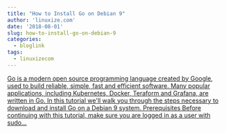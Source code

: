 ```yaml
---
title: "How to Install Go on Debian 9"
author: 'linuxize.com'
date: '2018-08-01'
slug: how-to-install-go-on-debian-9
categories:
  - bloglink
tags:
  - linuxizecom
---
```


[Go is a modern open source programming language created by Google, used to build reliable, simple, fast and efficient software. Many popular applications, including Kubernetes, Docker, Teraform and Grafana, are written in Go. In this tutorial we'll walk you through the steps necessary to download and install Go on a Debian 9 system. Prerequisites Before continuing with this tutorial, make sure you are logged in as a user with sudo...<click to read more>](https://linuxize.com/post/how-to-install-go-on-debian-9/)

